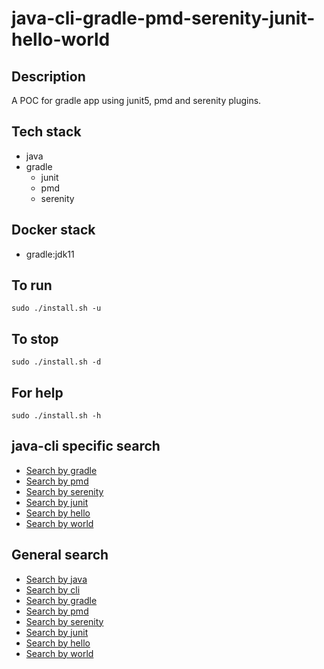 # java-cli-gradle-pmd-serenity-junit-hello-world

## Description
A POC for gradle app using junit5,
pmd and serenity plugins.

## Tech stack
- java
- gradle
  - junit
  - pmd
  - serenity

## Docker stack
- gradle:jdk11

## To run
`sudo ./install.sh -u`

## To stop
`sudo ./install.sh -d`

## For help
`sudo ./install.sh -h`

## java-cli specific search
- [Search by gradle](https://github.com/bearddan2000?tab=repositories&q=java-cli-gradle&type=&language=&sort=)
- [Search by pmd](https://github.com/bearddan2000?tab=repositories&q=java-cli-pmd&type=&language=&sort=)
- [Search by serenity](https://github.com/bearddan2000?tab=repositories&q=java-cli-serenity&type=&language=&sort=)
- [Search by junit](https://github.com/bearddan2000?tab=repositories&q=java-cli-junit&type=&language=&sort=)
- [Search by hello](https://github.com/bearddan2000?tab=repositories&q=java-cli-hello&type=&language=&sort=)
- [Search by world](https://github.com/bearddan2000?tab=repositories&q=java-cli-world&type=&language=&sort=)

## General search
- [Search by java](https://github.com/bearddan2000?tab=repositories&q=java&type=&language=&sort=)
- [Search by cli](https://github.com/bearddan2000?tab=repositories&q=cli&type=&language=&sort=)
- [Search by gradle](https://github.com/bearddan2000?tab=repositories&q=gradle&type=&language=&sort=)
- [Search by pmd](https://github.com/bearddan2000?tab=repositories&q=pmd&type=&language=&sort=)
- [Search by serenity](https://github.com/bearddan2000?tab=repositories&q=serenity&type=&language=&sort=)
- [Search by junit](https://github.com/bearddan2000?tab=repositories&q=junit&type=&language=&sort=)
- [Search by hello](https://github.com/bearddan2000?tab=repositories&q=hello&type=&language=&sort=)
- [Search by world](https://github.com/bearddan2000?tab=repositories&q=world&type=&language=&sort=)
